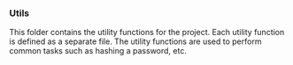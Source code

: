 ### Utils

This folder contains the utility functions for the project. Each utility function is defined as a separate file. The utility functions are used to perform common tasks such as hashing a password, etc.